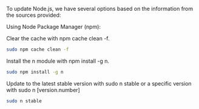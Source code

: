 To update Node.js, we have several options based on the information from the sources provided:

Using Node Package Manager (npm):

Clear the cache with npm cache clean -f.
```bash
sudo npm cache clean -f
```

Install the n module with npm install -g n.
```bash
sudo npm install -g n
```

Update to the latest stable version with sudo n stable or a specific version with sudo n [version.number]
```bash
sudo n stable
```
